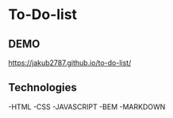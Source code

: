 # To-Do-list #
## DEMO ##
https://jakub2787.github.io/to-do-list/
## Technologies ##
-HTML
-CSS
-JAVASCRIPT
-BEM
-MARKDOWN
